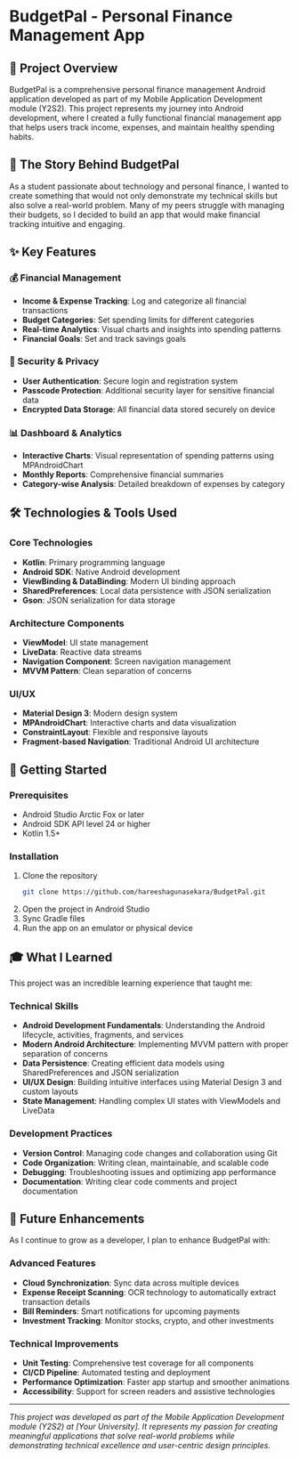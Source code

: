 # BudgetPal - Personal Finance Management App

## 📱 Project Overview

BudgetPal is a comprehensive personal finance management Android application developed as part of my Mobile Application Development module (Y2S2). This project represents my journey into Android development, where I created a fully functional financial management app that helps users track income, expenses, and maintain healthy spending habits.

## 🎯 The Story Behind BudgetPal

As a student passionate about technology and personal finance, I wanted to create something that would not only demonstrate my technical skills but also solve a real-world problem. Many of my peers struggle with managing their budgets, so I decided to build an app that would make financial tracking intuitive and engaging.

## ✨ Key Features

### 💰 Financial Management
- **Income & Expense Tracking**: Log and categorize all financial transactions
- **Budget Categories**: Set spending limits for different categories
- **Real-time Analytics**: Visual charts and insights into spending patterns
- **Financial Goals**: Set and track savings goals

### 🔐 Security & Privacy
- **User Authentication**: Secure login and registration system
- **Passcode Protection**: Additional security layer for sensitive financial data
- **Encrypted Data Storage**: All financial data stored securely on device

### 📊 Dashboard & Analytics
- **Interactive Charts**: Visual representation of spending patterns using MPAndroidChart
- **Monthly Reports**: Comprehensive financial summaries
- **Category-wise Analysis**: Detailed breakdown of expenses by category

## 🛠️ Technologies & Tools Used

### Core Technologies
- **Kotlin**: Primary programming language
- **Android SDK**: Native Android development
- **ViewBinding & DataBinding**: Modern UI binding approach
- **SharedPreferences**: Local data persistence with JSON serialization
- **Gson**: JSON serialization for data storage

### Architecture Components
- **ViewModel**: UI state management
- **LiveData**: Reactive data streams
- **Navigation Component**: Screen navigation management
- **MVVM Pattern**: Clean separation of concerns

### UI/UX
- **Material Design 3**: Modern design system
- **MPAndroidChart**: Interactive charts and data visualization
- **ConstraintLayout**: Flexible and responsive layouts
- **Fragment-based Navigation**: Traditional Android UI architecture

## 🚀 Getting Started

### Prerequisites
- Android Studio Arctic Fox or later
- Android SDK API level 24 or higher
- Kotlin 1.5+

### Installation
1. Clone the repository
   ```bash
   git clone https://github.com/hareeshagunasekara/BudgetPal.git
   ```
2. Open the project in Android Studio
3. Sync Gradle files
4. Run the app on an emulator or physical device

## 🎓 What I Learned

This project was an incredible learning experience that taught me:

### Technical Skills
- **Android Development Fundamentals**: Understanding the Android lifecycle, activities, fragments, and services
- **Modern Android Architecture**: Implementing MVVM pattern with proper separation of concerns
- **Data Persistence**: Creating efficient data models using SharedPreferences and JSON serialization
- **UI/UX Design**: Building intuitive interfaces using Material Design 3 and custom layouts
- **State Management**: Handling complex UI states with ViewModels and LiveData

### Development Practices
- **Version Control**: Managing code changes and collaboration using Git
- **Code Organization**: Writing clean, maintainable, and scalable code
- **Debugging**: Troubleshooting issues and optimizing app performance
- **Documentation**: Writing clear code comments and project documentation

## 🔮 Future Enhancements

As I continue to grow as a developer, I plan to enhance BudgetPal with:

### Advanced Features
- **Cloud Synchronization**: Sync data across multiple devices
- **Expense Receipt Scanning**: OCR technology to automatically extract transaction details
- **Bill Reminders**: Smart notifications for upcoming payments
- **Investment Tracking**: Monitor stocks, crypto, and other investments

### Technical Improvements
- **Unit Testing**: Comprehensive test coverage for all components
- **CI/CD Pipeline**: Automated testing and deployment
- **Performance Optimization**: Faster app startup and smoother animations
- **Accessibility**: Support for screen readers and assistive technologies

---

*This project was developed as part of the Mobile Application Development module (Y2S2) at [Your University]. It represents my passion for creating meaningful applications that solve real-world problems while demonstrating technical excellence and user-centric design principles.*


